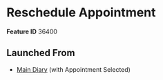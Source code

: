 # Reschedule Appointment

**Feature ID** 36400

## Launched From

- [Main Diary](Main%20Diary.md) (with Appointment Selected)











































































